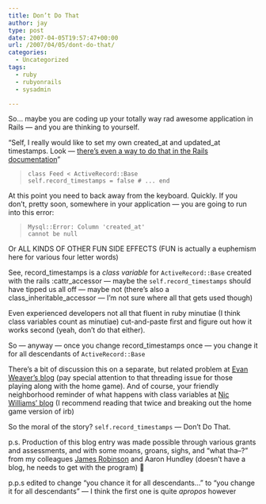 ```yaml
---
title: Don’t Do That
author: jay
type: post
date: 2007-04-05T19:57:47+00:00
url: /2007/04/05/dont-do-that/
categories:
  - Uncategorized
tags:
  - ruby
  - rubyonrails
  - sysadmin

---
```

So… maybe you are coding up your totally way rad awesome application in Rails — and you are thinking to yourself.

“Self, I really would like to set my own created\_at and updated\_at timestamps. Look — [there’s even a way to do that in the Rails documentation][1]”

>  <code class="highlighter-rouge">class Feed &lt; ActiveRecord::Base self.record_timestamps = false # ... end </code>

At this point you need to back away from the keyboard. Quickly. If you don’t, pretty soon, somewhere in your application — you are going to run into this error:

> <code class="highlighter-rouge">Mysql::Error: Column 'created_at' cannot be null</code>

Or ALL KINDS OF OTHER FUN SIDE EFFECTS (FUN is actually a euphemism here for various four letter words)

See, record_timestamps is a _class variable_ for <code class="highlighter-rouge">ActiveRecord::Base</code> created with the rails :cattr_accessor — maybe the <code class="highlighter-rouge">self.record_timestamps</code> should have tipped us all off — maybe not (there’s also a class\_inheritable\_accessor — I’m not sure where all that gets used though)

Even experienced developers not all that fluent in ruby minutiae (I think class variables count as minutiae) cut-and-paste first and figure out how it works second (yeah, don’t do that either).

So — anyway — once you change record_timestamps once — you change it for all descendants of <code class="highlighter-rouge">ActiveRecord::Base</code>

There’s a bit of discussion this on a separate, but related problem at [Evan Weaver’s blog][2] (pay special attention to that threading issue for those playing along with the home game). And of course, your friendly neighborhood reminder of what happens with class variables at [Nic Williams’ blog][3] (I recommend reading that twice and breaking out the home game version of irb)

So the moral of the story? <code class="highlighter-rouge">self.record_timestamps</code> — Don’t Do That.

p.s. Production of this blog entry was made possible through various grants and assessments, and with some moans, groans, sighs, and “what tha–?” from my colleagues [James Robinson][4] and Aaron Hundley (doesn’t have a blog, he needs to get with the program) 🙂

p.p.s edited to change “you chance it for all descendants…” to “you change it for all descendants” — I think the first one is quite _apropos_ however

 [1]: http://api.rubyonrails.org/classes/ActiveRecord/Timestamp.html
 [2]: http://blog.evanweaver.com/articles/2006/12/26/hacking-activerecords-automatic-timestamps
 [3]: http://drnicwilliams.com/2006/08/27/so-cattr_accessor-doesnt-work-like-it-should/
 [4]: http://blog.robinsonhouse.com/